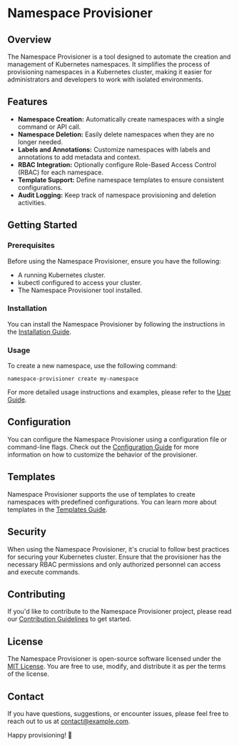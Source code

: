 # Namespace Provisioner

## Overview

The Namespace Provisioner is a tool designed to automate the creation and management of Kubernetes namespaces. It simplifies the process of provisioning namespaces in a Kubernetes cluster, making it easier for administrators and developers to work with isolated environments.

## Features

- **Namespace Creation:** Automatically create namespaces with a single command or API call.
- **Namespace Deletion:** Easily delete namespaces when they are no longer needed.
- **Labels and Annotations:** Customize namespaces with labels and annotations to add metadata and context.
- **RBAC Integration:** Optionally configure Role-Based Access Control (RBAC) for each namespace.
- **Template Support:** Define namespace templates to ensure consistent configurations.
- **Audit Logging:** Keep track of namespace provisioning and deletion activities.

## Getting Started

### Prerequisites

Before using the Namespace Provisioner, ensure you have the following:

- A running Kubernetes cluster.
- kubectl configured to access your cluster.
- The Namespace Provisioner tool installed.

### Installation

You can install the Namespace Provisioner by following the instructions in the [Installation Guide](./docs/installation.md).

### Usage

To create a new namespace, use the following command:

```shell
namespace-provisioner create my-namespace
```

For more detailed usage instructions and examples, please refer to the [User Guide](./docs/user-guide.md).

## Configuration

You can configure the Namespace Provisioner using a configuration file or command-line flags. Check out the [Configuration Guide](./docs/configuration.md) for more information on how to customize the behavior of the provisioner.

## Templates

Namespace Provisioner supports the use of templates to create namespaces with predefined configurations. You can learn more about templates in the [Templates Guide](./docs/templates.md).

## Security

When using the Namespace Provisioner, it's crucial to follow best practices for securing your Kubernetes cluster. Ensure that the provisioner has the necessary RBAC permissions and only authorized personnel can access and execute commands.

## Contributing

If you'd like to contribute to the Namespace Provisioner project, please read our [Contribution Guidelines](./CONTRIBUTING.md) to get started.

## License

The Namespace Provisioner is open-source software licensed under the [MIT License](./LICENSE). You are free to use, modify, and distribute it as per the terms of the license.

## Contact

If you have questions, suggestions, or encounter issues, please feel free to reach out to us at [contact@example.com](mailto:contact@example.com).

Happy provisioning! 🚀
